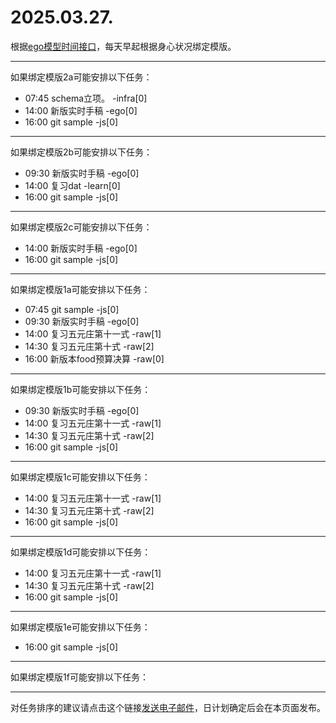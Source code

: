 # 2025.03.27.

根据[ego模型时间接口](https://gitee.com/hyg/blog/blob/master/timeflow.md)，每天早起根据身心状况绑定模版。

---
如果绑定模版2a可能安排以下任务：

- 07:45	schema立项。 -infra[0]
- 14:00	新版实时手稿 -ego[0]
- 16:00	git sample -js[0]

---
如果绑定模版2b可能安排以下任务：

- 09:30	新版实时手稿 -ego[0]
- 14:00	复习dat -learn[0]
- 16:00	git sample -js[0]

---
如果绑定模版2c可能安排以下任务：

- 14:00	新版实时手稿 -ego[0]
- 16:00	git sample -js[0]

---
如果绑定模版1a可能安排以下任务：

- 07:45	git sample -js[0]
- 09:30	新版实时手稿 -ego[0]
- 14:00	复习五元庄第十一式 -raw[1]
- 14:30	复习五元庄第十式 -raw[2]
- 16:00	新版本food预算决算 -raw[0]

---
如果绑定模版1b可能安排以下任务：

- 09:30	新版实时手稿 -ego[0]
- 14:00	复习五元庄第十一式 -raw[1]
- 14:30	复习五元庄第十式 -raw[2]
- 16:00	git sample -js[0]

---
如果绑定模版1c可能安排以下任务：

- 14:00	复习五元庄第十一式 -raw[1]
- 14:30	复习五元庄第十式 -raw[2]
- 16:00	git sample -js[0]

---
如果绑定模版1d可能安排以下任务：

- 14:00	复习五元庄第十一式 -raw[1]
- 14:30	复习五元庄第十式 -raw[2]
- 16:00	git sample -js[0]

---
如果绑定模版1e可能安排以下任务：

- 16:00	git sample -js[0]

---
如果绑定模版1f可能安排以下任务：


---
对任务排序的建议请点击这个链接<a href="mailto:huangyg@mars22.com?subject=关于2025.03.27.任务排序的建议&body=date: 2025.03.27.%0D%0Afile: ../../blog/release/time/d.20250327.md%0D%0A---请勿修改邮件主题及以上内容---%0D%0A">发送电子邮件</a>，日计划确定后会在本页面发布。